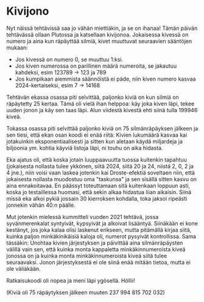 # Kivijono

Nyt näissä tehtävissä saa jo vähän miettiäkin, ja se on ihanaa! Tämän päivän tehtävässä ollaan Plutossa ja katsellaan kivijonoa. Jokaisessa kivessä on numero ja aina kun räpäyttää silmiä, kivet muuttuvat seuraavien sääntöjen mukaan:
- Jos kivessä on numero 0, se muuttuu 1:ksi.
- Jos kiven numerossa on parillinen määrä numeroita, se jakautuu kahdeksi, esim 123789 -> 123 ja 789
- Jos kumpikaan aiemmista säännöistä ei päde, niin kiven numero kasvaa 2024-kertaiseksi, esim 7 -> 14168

Tehtävän ekassa osassa piti selvittää, paljonko kiviä on kun silmiä on räpäytetty 25 kertaa. Tämä oli vielä ihan helppoa: käy joka kiven läpi, tekee uuden jonon ja käy sen taas läpi. Alun viidestä kivestä ehti siinä tulla 199946 kiveä. 

Tokassa osassa piti selvittää paljonko kiviä on 75 silmänräpäyksen jälkeen ja sen tiesi, että ekan osan koodi ei enää riitä: Kivien lukumäärä kasvaa kai jotakuinkin eksponentiaalisesti ja sitten kun aletaan käydä miljardeja ja biljoonia ym. kohtia käyviä listoja läpi, ni touhu on aika hidasta.

Eka ajatus oli, että koska jotain luuppaavuutta tuossa kuitenkin tapahtuu (jokaisesta nollasta tulee ykkönen, siitä 2024, siitä 20 ja 24, niistä 2, 0, 2 ja 4 jne.), niin voisi vaan laskea jotenkin kai Droste-efektiä soveltaen niin, että jokaisesta nollasta muodostuu oma "taskunsa" ja sen sisällä sitten kasvu on aina ennakoitavaa. En päässyt toteuttamaan sitä kuitenkaan loppuun asti, koska jo testaillessa huomasi, että sekin alkaa hidastua liian aikaisin. Siinä missä eka alkoi pykiä jossain 30 kierroksen kohdalla, toka jaksoi ripeästi jonnekin vähän 40:n päälle.

Mut jotenkin mielessä kummitteli vuoden 2021 tehtävä, jossa syvänmerenkalat syntyivät, kypsyivät ja alkoivat lisääntyä. Siinäkään ei kone kestänyt, jos joka kalaa olisi laskenut erikseen, mutta pitämällä kirjaa siitä, kuinka paljon minkäkinikäisiä kaloja oli, numerot pysyivät kontrollissa. Sama tässäkin: Unohtaa kivien järjestyksen ja päivittää aina silmänräpäysten välillä vain sen, että kuinka monta kappaletta minkäkinnumeroista kiveä jonossa on ja kuinka monta minkäkinnumeroista kiveä siitä tulee seuraavaksi. Jonon järjestyksestä ei ole siinä enää mitään tietoa, mutta ei ole väliäkään.

Ratkaisukoodi oli nopea ja meni läpi ygösellä. Höllii!

(Kiviä oli 75 räpäytyksen jälkeen muuten 237 994 815 702 032)
